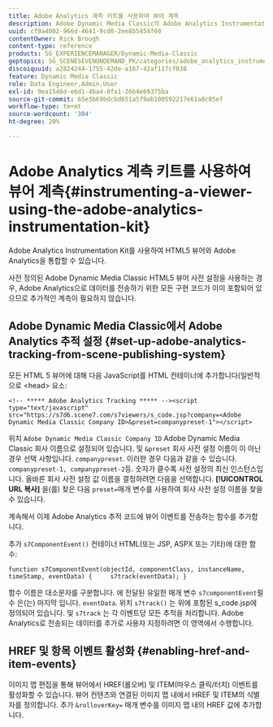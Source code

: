 ```yaml
---
title: Adobe Analytics 계측 키트를 사용하여 뷰어 계측
description: Adobe Dynamic Media Classic의 Adobe Analytics Instrumentation Kit를 사용하여 뷰어를 계측하는 방법에 대해 알아봅니다.
uuid: cf9a4002-966d-4641-9cd0-2ee8b5454f60
contentOwner: Rick Brough
content-type: reference
products: SG_EXPERIENCEMANAGER/Dynamic-Media-Classic
geptopics: SG_SCENESEVENONDEMAND_PK/categories/adobe_analytics_instrumentation_kit
discoiquuid: a2824244-1755-42de-a167-42af117cf038
feature: Dynamic Media Classic
role: Data Engineer,Admin,User
exl-id: 9ea1546d-e6d1-4ba4-8fa1-26b4e69375ba
source-git-commit: 65e3b69bdcbd651a5f9ab100592217e61a8c05ef
workflow-type: tm+mt
source-wordcount: '304'
ht-degree: 20%

---
```


# Adobe Analytics 계측 키트를 사용하여 뷰어 계측{#instrumenting-a-viewer-using-the-adobe-analytics-instrumentation-kit}

Adobe Analytics Instrumentation Kit를 사용하여 HTML5 뷰어와 Adobe Analytics을 통합할 수 있습니다.

사전 정의된 Adobe Dynamic Media Classic HTML5 뷰어 사전 설정을 사용하는 경우, Adobe Analytics으로 데이터를 전송하기 위한 모든 구현 코드가 이미 포함되어 있으므로 추가적인 계측이 필요하지 않습니다.

## Adobe Dynamic Media Classic에서 Adobe Analytics 추적 설정 {#set-up-adobe-analytics-tracking-from-scene-publishing-system}

모든 HTML 5 뷰어에 대해 다음 JavaScript를 HTML 컨테이너에 추가합니다(일반적으로 &lt;head> 요소:

```as3
<!-- ***** Adobe Analytics Tracking ***** --><script type="text/javascript" src="https://s7d6.scene7.com/s7viewers/s_code.jsp?company=<Adobe Dynamic Media Classic Company ID>&preset=companypreset-1"></script>
```

위치 `Adobe Dynamic Media Classic Company ID` Adobe Dynamic Media Classic 회사 이름으로 설정되어 있습니다. 및 `&preset` 회사 사전 설정 이름이 이 아닌 경우 선택 사항입니다. `companypreset`. 이러한 경우 다음과 같을 수 있습니다. `companypreset-1, companypreset-2`등. 숫자가 클수록 사전 설정의 최신 인스턴스입니다. 올바른 회사 사전 설정 값 이름을 결정하려면 다음을 선택합니다. **[!UICONTROL URL 복사]** 을(를) 찾은 다음 `preset=`매개 변수를 사용하여 회사 사전 설정 이름을 찾을 수 있습니다.

계속해서 이제 Adobe Analytics 추적 코드에 뷰어 이벤트를 전송하는 함수를 추가합니다.

추가 `s7ComponentEvent()` 컨테이너 HTML(또는 JSP, ASPX 또는 기타)에 대한 함수:

```as3
function s7ComponentEvent(objectId, componentClass, instanceName, timeStamp, eventData) {     s7track(eventData); }
```

함수 이름은 대소문자를 구분합니다. 에 전달된 유일한 매개 변수 `s7componentEvent`필수 은(는) 마지막 입니다. `eventData`. 위치 `s7track()` 는 위에 포함된 s_code.jsp에 정의되어 있습니다. 및 `s7track` 는 각 이벤트당 모든 추적을 처리합니다. Adobe Analytics로 전송되는 데이터를 추가로 사용자 지정하려면 이 영역에서 수행합니다.

## HREF 및 항목 이벤트 활성화 {#enabling-href-and-item-events}

이미지 맵 편집을 통해 뷰어에서 HREF(롤오버) 및 ITEM(마우스 클릭/터치) 이벤트를 활성화할 수 있습니다. 뷰어 컨텐츠와 연결된 이미지 맵 내에서 HREF 및 ITEM의 식별자를 정의합니다. 추가 `&rolloverKey=` 매개 변수를 이미지 맵 내의 HREF 값에 추가합니다.
